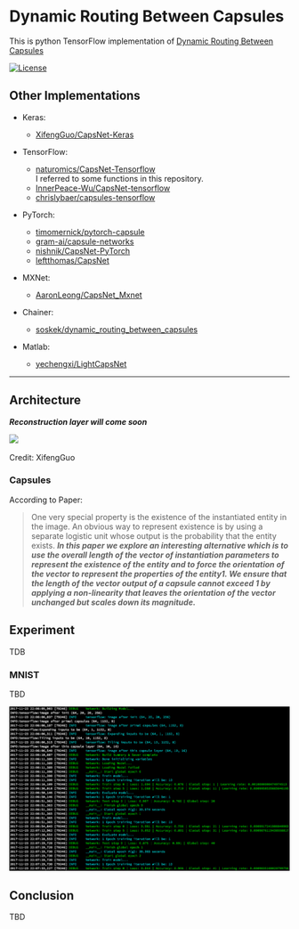 # Dynamic Routing Between Capsules

This is python TensorFlow implementation of [Dynamic Routing Between Capsules](https://arxiv.org/pdf/1710.09829.pdf)

[![License](https://img.shields.io/github/license/mashape/apistatus.svg?maxAge=2592000)](https://github.com/XifengGuo/CapsNet-Keras/blob/master/LICENSE)

## Other Implementations

- Keras:
  - [XifengGuo/CapsNet-Keras](https://github.com/XifengGuo/CapsNet-Keras)

- TensorFlow:
  - [naturomics/CapsNet-Tensorflow](https://github.com/naturomics/CapsNet-Tensorflow.git)   
  I referred to some functions in this repository.
  - [InnerPeace-Wu/CapsNet-tensorflow](https://github.com/InnerPeace-Wu/CapsNet-tensorflow)   
  - [chrislybaer/capsules-tensorflow](https://github.com/chrislybaer/capsules-tensorflow)

- PyTorch:
  - [timomernick/pytorch-capsule](https://github.com/timomernick/pytorch-capsule)
  - [gram-ai/capsule-networks](https://github.com/gram-ai/capsule-networks)
  - [nishnik/CapsNet-PyTorch](https://github.com/nishnik/CapsNet-PyTorch.git)
  - [leftthomas/CapsNet](https://github.com/leftthomas/CapsNet)

- MXNet:
  - [AaronLeong/CapsNet_Mxnet](https://github.com/AaronLeong/CapsNet_Mxnet)

- Chainer:
  - [soskek/dynamic_routing_between_capsules](https://github.com/soskek/dynamic_routing_between_capsules)

- Matlab:
  - [yechengxi/LightCapsNet](https://github.com/yechengxi/LightCapsNet)

---

## Architecture

***Reconstruction layer will come soon***

![](https://raw.githubusercontent.com/XifengGuo/CapsNet-Keras/master/result/model.png)

Credit: XifengGuo

### Capsules



According to Paper:

> One very special property is the existence of the instantiated entity in the image. An obvious way to represent existence is by using a separate logistic unit whose output is the probability that the entity exists. ***In this paper we explore an interesting alternative which is to use the overall length of the vector of instantiation parameters to represent the existence of the entity and to force the orientation
of the vector to represent the properties of the entity1. We ensure that the length of the vector output of a capsule cannot exceed 1 by applying a non-linearity that leaves the orientation of the vector unchanged but scales down its magnitude.***

## Experiment

TDB

### MNIST

TBD

![](/figure/Nov23.png)

## Conclusion

TBD
